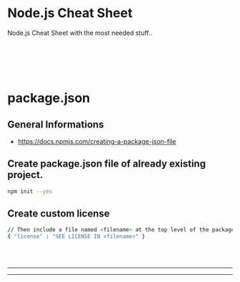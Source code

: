 # Node.js Cheat Sheet
Node.js Cheat Sheet with the most needed stuff..


<br />
<br />
<br />
<br />


# package.json

## General Informations
- https://docs.npmjs.com/creating-a-package-json-file


## Create package.json file of already existing project.
```bash
npm init --yes
```


## Create custom license
```bash
// Then include a file named <filename> at the top level of the package.
{ "license" : "SEE LICENSE IN <filename>" }
```


<br />
<br />


 _____________________________________________________
 _____________________________________________________


<br />
<br />
